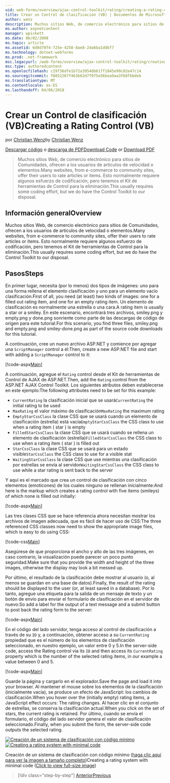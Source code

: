 ```yaml
---
uid: web-forms/overview/ajax-control-toolkit/rating/creating-a-rating-control-vb
title: Crear un Control de clasificación (VB) | Documentos de Microsoft
author: wenz
description: Muchos sitios Web, de comercio electrónico para sitios de Comunidades, ofrecen a los usuarios de artículos de velocidad o elementos. Esto normalmente requiere algunos esfuerzo de codificación, pero tenemos el...
ms.author: aspnetcontent
manager: wpickett
ms.date: 06/02/2008
ms.topic: article
ms.assetid: 6d0d70f4-725e-4258-8ae8-24a6ba1ddbf7
ms.technology: dotnet-webforms
ms.prod: .net-framework
msc.legacyurl: /web-forms/overview/ajax-control-toolkit/rating/creating-a-rating-control-vb
msc.type: authoredcontent
ms.openlocfilehash: c19f36dfe1b72a3954db61ff1845e99c02e47c14
ms.sourcegitcommit: f8852267f463b62d7f975e56bea9aa3f68fbbdeb
ms.translationtype: MT
ms.contentlocale: es-ES
ms.lasthandoff: 04/06/2018
---
```

<a name="creating-a-rating-control-vb"></a><span data-ttu-id="f653d-104">Crear un Control de clasificación (VB)</span><span class="sxs-lookup"><span data-stu-id="f653d-104">Creating a Rating Control (VB)</span></span>
====================
<span data-ttu-id="f653d-105">por [Christian Wenz](https://github.com/wenz)</span><span class="sxs-lookup"><span data-stu-id="f653d-105">by [Christian Wenz](https://github.com/wenz)</span></span>

<span data-ttu-id="f653d-106">[Descargar código](http://download.microsoft.com/download/9/3/f/93f8daea-bebd-4821-833b-95205389c7d0/rating0.vb.zip) o [descarga de PDF](http://download.microsoft.com/download/2/d/c/2dc10e34-6983-41d4-9c08-f78f5387d32b/rating0VB.pdf)</span><span class="sxs-lookup"><span data-stu-id="f653d-106">[Download Code](http://download.microsoft.com/download/9/3/f/93f8daea-bebd-4821-833b-95205389c7d0/rating0.vb.zip) or [Download PDF](http://download.microsoft.com/download/2/d/c/2dc10e34-6983-41d4-9c08-f78f5387d32b/rating0VB.pdf)</span></span>

> <span data-ttu-id="f653d-107">Muchos sitios Web, de comercio electrónico para sitios de Comunidades, ofrecen a los usuarios de artículos de velocidad o elementos.</span><span class="sxs-lookup"><span data-stu-id="f653d-107">Many websites, from e-commerce to community sites, offer their users to rate articles or items.</span></span> <span data-ttu-id="f653d-108">Esto normalmente requiere algunos esfuerzo de codificación, pero tenemos el Kit de herramientas de Control para la eliminación.</span><span class="sxs-lookup"><span data-stu-id="f653d-108">This usually requires some coding effort, but we do have the Control Toolkit to our disposal.</span></span>


## <a name="overview"></a><span data-ttu-id="f653d-109">Información general</span><span class="sxs-lookup"><span data-stu-id="f653d-109">Overview</span></span>

<span data-ttu-id="f653d-110">Muchos sitios Web, de comercio electrónico para sitios de Comunidades, ofrecen a los usuarios de artículos de velocidad o elementos.</span><span class="sxs-lookup"><span data-stu-id="f653d-110">Many websites, from e-commerce to community sites, offer their users to rate articles or items.</span></span> <span data-ttu-id="f653d-111">Esto normalmente requiere algunos esfuerzo de codificación, pero tenemos el Kit de herramientas de Control para la eliminación.</span><span class="sxs-lookup"><span data-stu-id="f653d-111">This usually requires some coding effort, but we do have the Control Toolkit to our disposal.</span></span>

## <a name="steps"></a><span data-ttu-id="f653d-112">Pasos</span><span class="sxs-lookup"><span data-stu-id="f653d-112">Steps</span></span>

<span data-ttu-id="f653d-113">En primer lugar, necesita (por lo menos) dos tipos de imágenes: uno para una forma rellena el elemento clasificación y uno para un elemento vacío clasificación.</span><span class="sxs-lookup"><span data-stu-id="f653d-113">First of all, you need (at least) two kinds of images: one for a filled out rating item, and one for an empty rating item.</span></span> <span data-ttu-id="f653d-114">Un elemento de clasificación es normalmente una estrella o una cara.</span><span class="sxs-lookup"><span data-stu-id="f653d-114">A rating item is usually a star or a smiley.</span></span> <span data-ttu-id="f653d-115">En este escenario, encontrará tres archivos, smiley.png y empty.png y done.png sonriente como parte de las descargas de código de origen para este tutorial.</span><span class="sxs-lookup"><span data-stu-id="f653d-115">For this scenario, you find three files, smiley.png and empty.png and smiley-done.png as part of the source code downloads for this tutorial.</span></span>

<span data-ttu-id="f653d-116">A continuación, cree un nuevo archivo ASP.NET y comience por agregar una `ScriptManager` control a él:</span><span class="sxs-lookup"><span data-stu-id="f653d-116">Then, create a new ASP.NET file and start with adding a `ScriptManager` control to it:</span></span>

[!code-aspx[Main](creating-a-rating-control-vb/samples/sample1.aspx)]

<span data-ttu-id="f653d-117">A continuación, agregue el `Rating` control desde el Kit de herramientas de Control de AJAX de ASP.NET.</span><span class="sxs-lookup"><span data-stu-id="f653d-117">Then, add the `Rating` control from the ASP.NET AJAX Control Toolkit.</span></span> <span data-ttu-id="f653d-118">Los siguientes atributos deben establecerse en este ejemplo:</span><span class="sxs-lookup"><span data-stu-id="f653d-118">The following attributes need to be set for this example:</span></span>

- <span data-ttu-id="f653d-119">`CurrentRating` la clasificación inicial que se usará</span><span class="sxs-lookup"><span data-stu-id="f653d-119">`CurrentRating` the initial rating to be used</span></span>
- <span data-ttu-id="f653d-120">`MaxRating` el valor máximo de clasificación</span><span class="sxs-lookup"><span data-stu-id="f653d-120">`MaxRating` the maximum rating</span></span>
- <span data-ttu-id="f653d-121">`EmptyStarCssClass` la clase CSS que se usará cuando un elemento de clasificación (estrella) está vacía</span><span class="sxs-lookup"><span data-stu-id="f653d-121">`EmptyStarCssClass` the CSS class to use when a rating item ( star ) is empty</span></span>
- <span data-ttu-id="f653d-122">`FilledStarCssClass` la clase CSS que se usará cuando se rellena un elemento de clasificación (estrella)</span><span class="sxs-lookup"><span data-stu-id="f653d-122">`FilledStarCssClass` the CSS class to use when a rating item ( star ) is filled out</span></span>
- <span data-ttu-id="f653d-123">`StarCssClass` la clase CSS que se usará para un estado visible</span><span class="sxs-lookup"><span data-stu-id="f653d-123">`StarCssClass` the CSS class to use for a visible stat</span></span>
- <span data-ttu-id="f653d-124">`WaitingStarCssClass` la clase CSS que use mientras una clasificación por estrellas se envía al servidor</span><span class="sxs-lookup"><span data-stu-id="f653d-124">`WaitingStarCssClass` the CSS class to use while a star rating is sent back to the server</span></span>

<span data-ttu-id="f653d-125">Y aquí es el marcado que crea un control de clasificación con cinco elementos (emoticones) de los cuales ninguno se rellenan inicialmente:</span><span class="sxs-lookup"><span data-stu-id="f653d-125">And here is the markup which creates a rating control with five items (smileys) of which none is filled out initially:</span></span>

[!code-aspx[Main](creating-a-rating-control-vb/samples/sample2.aspx)]

<span data-ttu-id="f653d-126">Las tres clases CSS que se hace referencia ahora necesitan mostrar los archivos de imagen adecuada, que es fácil de hacer uso de CSS:</span><span class="sxs-lookup"><span data-stu-id="f653d-126">The three referenced CSS classes now need to show the appropriate image files, which is easy to do using CSS:</span></span>

[!code-css[Main](creating-a-rating-control-vb/samples/sample3.css)]

<span data-ttu-id="f653d-127">Asegúrese de que proporciona el ancho y alto de las tres imágenes, en caso contrario, la visualización puede parecer un poco punto seguridad.</span><span class="sxs-lookup"><span data-stu-id="f653d-127">Make sure that you provide the width and height of the three images, otherwise the display may look a bit messed up.</span></span>

<span data-ttu-id="f653d-128">Por último, el resultado de la clasificación debe mostrar al usuario (o, al menos se guardan en una base de datos).</span><span class="sxs-lookup"><span data-stu-id="f653d-128">Finally, the result of the rating should be displayed to the user (or, at least saved in a database).</span></span> <span data-ttu-id="f653d-129">Por lo tanto, agregue una etiqueta para la salida de un mensaje de texto y un botón de envío para enviar el formulario de clasificación en el servidor de nuevo:</span><span class="sxs-lookup"><span data-stu-id="f653d-129">So add a label for the output of a text message and a submit button to post back the rating form to the server:</span></span>

[!code-aspx[Main](creating-a-rating-control-vb/samples/sample4.aspx)]

<span data-ttu-id="f653d-130">En el código del lado servidor, tenga acceso al control de clasificación a través de su `ID` y, a continuación, obtener acceso a su `CurrentRating` propiedad que es el número de los elementos de clasificación seleccionado, en nuestro ejemplo, un valor entre 0 y 5.</span><span class="sxs-lookup"><span data-stu-id="f653d-130">In the server-side code, access the Rating control via its `ID` and then access its `CurrentRating` property which is the number of the selected rating items, in our example a value between 0 and 5.</span></span>

[!code-aspx[Main](creating-a-rating-control-vb/samples/sample5.aspx)]

<span data-ttu-id="f653d-131">Guarde la página y cargarlo en el explorador.</span><span class="sxs-lookup"><span data-stu-id="f653d-131">Save the page and load it into your browser.</span></span> <span data-ttu-id="f653d-132">Al mantener el mouse sobre los elementos de la clasificación (inicialmente vacía), se produce un efecto de JavaScript: los cambios de clasificación.</span><span class="sxs-lookup"><span data-stu-id="f653d-132">When you hover over the (initially empty) rating items, a JavaScript effect occurs: The rating changes.</span></span> <span data-ttu-id="f653d-133">Al hacer clic en el conjunto de estrellas, se conserva la clasificación actual.</span><span class="sxs-lookup"><span data-stu-id="f653d-133">When you click on the set of stars, the current rating is retained.</span></span> <span data-ttu-id="f653d-134">Por último, cuando se envía el formulario, el código del lado servidor genera el valor de clasificación seleccionado.</span><span class="sxs-lookup"><span data-stu-id="f653d-134">Finally, when you submit the form, the server-side code outputs the selected rating.</span></span>


<span data-ttu-id="f653d-135">[![Creación de un sistema de clasificación con código mínimo](creating-a-rating-control-vb/_static/image2.png)](creating-a-rating-control-vb/_static/image1.png)</span><span class="sxs-lookup"><span data-stu-id="f653d-135">[![Creating a rating system with minimal code](creating-a-rating-control-vb/_static/image2.png)](creating-a-rating-control-vb/_static/image1.png)</span></span>

<span data-ttu-id="f653d-136">Creación de un sistema de clasificación con código mínimo ([haga clic aquí para ver la imagen a tamaño completo](creating-a-rating-control-vb/_static/image3.png))</span><span class="sxs-lookup"><span data-stu-id="f653d-136">Creating a rating system with minimal code ([Click to view full-size image](creating-a-rating-control-vb/_static/image3.png))</span></span>

> [!div class="step-by-step"]
> [<span data-ttu-id="f653d-137">Anterior</span><span class="sxs-lookup"><span data-stu-id="f653d-137">Previous</span></span>](creating-a-rating-control-cs.md)
